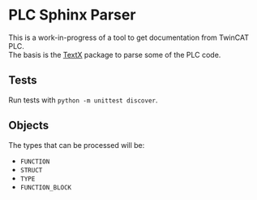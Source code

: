 # PLC Sphinx Parser

This is a work-in-progress of a tool to get documentation from TwinCAT PLC.  
The basis is the [TextX](https://github.com/textX/textX) package to parse some of the PLC code.

## Tests

Run tests with `python -m unittest discover`.

## Objects

The types that can be processed will be:

 * `FUNCTION`
 * `STRUCT`
 * `TYPE`
 * `FUNCTION_BLOCK`
